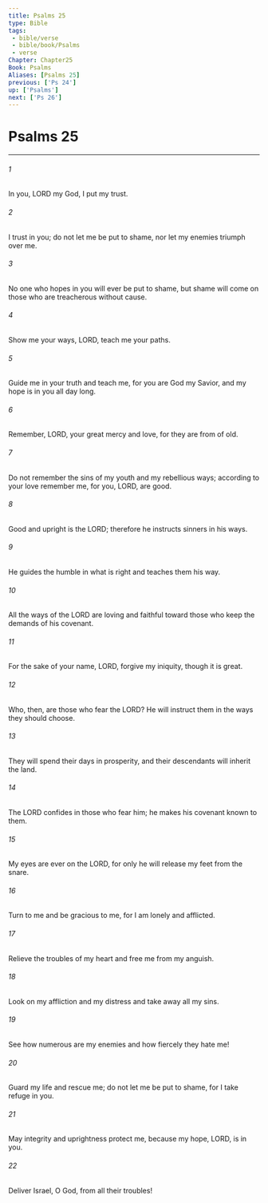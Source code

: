 ```yaml
---
title: Psalms 25
type: Bible
tags:
 - bible/verse
 - bible/book/Psalms
 - verse
Chapter: Chapter25
Book: Psalms
Aliases: [Psalms 25]
previous: ['Ps 24']
up: ['Psalms']
next: ['Ps 26']
---
```

# Psalms 25

***


###### 1 
In you, LORD my God, I put my trust. 

###### 2 
I trust in you; do not let me be put to shame, nor let my enemies triumph over me. 

###### 3 
No one who hopes in you will ever be put to shame, but shame will come on those who are treacherous without cause. 

###### 4 
Show me your ways, LORD, teach me your paths. 

###### 5 
Guide me in your truth and teach me, for you are God my Savior, and my hope is in you all day long. 

###### 6 
Remember, LORD, your great mercy and love, for they are from of old. 

###### 7 
Do not remember the sins of my youth and my rebellious ways; according to your love remember me, for you, LORD, are good. 

###### 8 
Good and upright is the LORD; therefore he instructs sinners in his ways. 

###### 9 
He guides the humble in what is right and teaches them his way. 

###### 10 
All the ways of the LORD are loving and faithful toward those who keep the demands of his covenant. 

###### 11 
For the sake of your name, LORD, forgive my iniquity, though it is great. 

###### 12 
Who, then, are those who fear the LORD? He will instruct them in the ways they should choose. 

###### 13 
They will spend their days in prosperity, and their descendants will inherit the land. 

###### 14 
The LORD confides in those who fear him; he makes his covenant known to them. 

###### 15 
My eyes are ever on the LORD, for only he will release my feet from the snare. 

###### 16 
Turn to me and be gracious to me, for I am lonely and afflicted. 

###### 17 
Relieve the troubles of my heart and free me from my anguish. 

###### 18 
Look on my affliction and my distress and take away all my sins. 

###### 19 
See how numerous are my enemies and how fiercely they hate me! 

###### 20 
Guard my life and rescue me; do not let me be put to shame, for I take refuge in you. 

###### 21 
May integrity and uprightness protect me, because my hope, LORD, is in you. 

###### 22 
Deliver Israel, O God, from all their troubles! 
